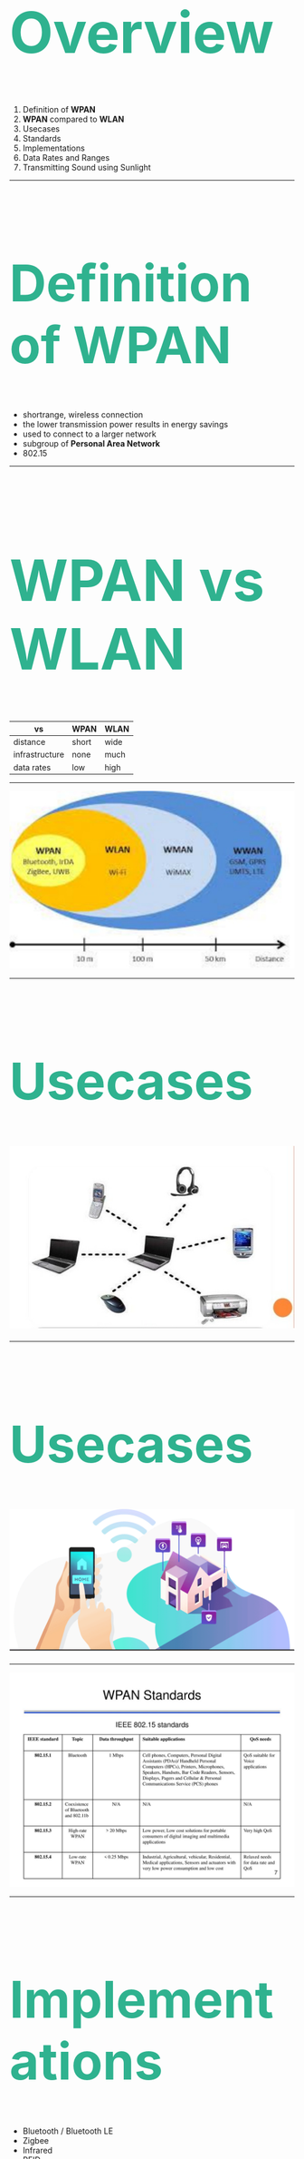 <h1 style="color:rgb(47, 178, 143); font-size: 100px;">Overview</h1>

1. Definition of **WPAN**
2. **WPAN** compared to **WLAN**
3. Usecases
4. Standards
5. Implementations
6. Data Rates and Ranges
7. Transmitting Sound using Sunlight

---

<h1 style="color:rgb(47, 178, 143); font-size: 90px;">Definition of WPAN</h1>

- shortrange, wireless connection
- the lower transmission power results in energy savings
- used to connect to a larger network
- subgroup of **Personal Area Network**
- 802.15

---

<h1 style="color:rgb(47, 178, 143); font-size: 100px;">WPAN vs WLAN</h1>

| vs             | **WPAN** | **WLAN** |
| -------------- | -------- | -------- |
| distance       | short    | wide     |
| infrastructure | none     | much     |
| data rates     | low      | high     |

---

![](images/Range.jpg)

---

<h1 style="color:rgb(47, 178, 143); font-size: 90px;">Usecases</h1>

## ![](images/wpans.jpg)

---

<h1 style="color:rgb(47, 178, 143); font-size: 90px;">Usecases</h1>

## ![](images/home_auto.png)

---

![](images/standards.jpg)

---

<h1 style="color:rgb(47, 178, 143); font-size: 90px;">Implementations</h1>

- Bluetooth / Bluetooth LE
- Zigbee
- Infrared
- RFID
- NFC

---

<h1 style="color:rgb(47, 178, 143); font-size: 80px;">Data Rates and Ranges</h1>

| tech     | speed          | range     |
| -------- | -------------- | --------- |
| RFID     | _8 kbit/s_     | _1000m_   |
| BT       | _433,9 kbit/s_ | _100m_    |
| WLAN     | _7 Gbit/s_     | _100m_    |
| Zigbee   | _250 kbit/s_   | _30m_     |
| Infrared | _4 Mbit/s_     | _10m-30m_ |
| NFC      | _424 kbit/s_   | _10cm_    |
